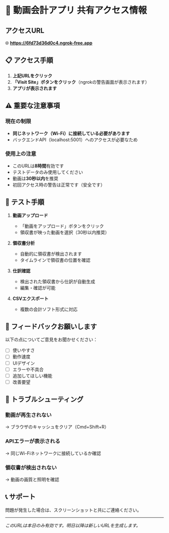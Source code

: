 # 📱 動画会計アプリ 共有アクセス情報

## アクセスURL
🌐 **https://6fd73d36d0c4.ngrok-free.app**

## 📋 アクセス手順

1. **上記URLをクリック**
2. **「Visit Site」ボタンをクリック**（ngrokの警告画面が表示されます）
3. **アプリが表示されます**

## ⚠️ 重要な注意事項

### 現在の制限
- **同じネットワーク（Wi-Fi）に接続している必要があります**
- バックエンドAPI（localhost:5001）へのアクセスが必要なため

### 使用上の注意
- このURLは**8時間**有効です
- テストデータのみ使用してください
- 動画は**30秒以内**を推奨
- 初回アクセス時の警告は正常です（安全です）

## 🧪 テスト手順

1. **動画アップロード**
   - 「動画をアップロード」ボタンをクリック
   - 領収書が映った動画を選択（30秒以内推奨）

2. **領収書分析**
   - 自動的に領収書が検出されます
   - タイムラインで領収書の位置を確認

3. **仕訳確認**
   - 検出された領収書から仕訳が自動生成
   - 編集・確認が可能

4. **CSVエクスポート**
   - 複数の会計ソフト形式に対応

## 💬 フィードバックお願いします

以下の点についてご意見をお聞かせください：

- [ ] 使いやすさ
- [ ] 動作速度
- [ ] UIデザイン
- [ ] エラーや不具合
- [ ] 追加してほしい機能
- [ ] 改善要望

## 🔧 トラブルシューティング

### 動画が再生されない
→ ブラウザのキャッシュをクリア（Cmd+Shift+R）

### APIエラーが表示される
→ 同じWi-Fiネットワークに接続しているか確認

### 領収書が検出されない
→ 動画の画質と照明を確認

## 📞 サポート

問題が発生した場合は、スクリーンショットと共にご連絡ください。

---
*このURLは本日のみ有効です。明日以降は新しいURLを生成します。*